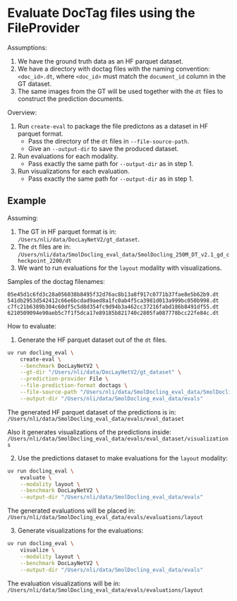 # Evaluate DocTag files using the FileProvider

Assumptions:

1. We have the ground truth data as an HF parquet dataset.
2. We have a directory with doctag files with the naming convention: `<doc_id>.dt`, where `<doc_id>` must match the `document_id` column in the GT dataset.
3. The same images from the GT will be used together with the `dt` files to construct the prediction documents.


Overview:

1. Run `create-eval` to package the file predictons as a dataset in HF parquet format.
   - Pass the directory of the `dt` files in `--file-source-path`.
   - Give an `--output-dir` to save the produced dataset.
2. Run evaluations for each modality.
   - Pass exactly the same path for `--output-dir` as in step 1.
3. Run visualizations for each evaluation.
   - Pass exactly the same path for `--output-dir` as in step 1.


## Example

Assuming:

1. The GT in HF parquet format is in: `/Users/nli/data/DocLayNetV2/gt_dataset`.
2. The `dt` files are in: `/Users/nli/data/SmolDocling_eval_data/SmolDocling_250M_DT_v2.1_gd_checkpoint_2200/dt`
3. We want to run evaluations for the `layout` modality with visualizations.


Samples of the doctag filenames:

```
05e45d1c6fd3c28a056038b8495f32d76ac8b13a8f917c0771b37fae8e5b62b9.dt
541db2953d542412c66e6bcdad9aed8a1fc0ab4f5ca3981d013a999bc050b998.dt
c7fc21b6389b304c60df5c5d8d354fc9d94b3a462cc37216fabd186b8491df55.dt
6210509094e90aeb5c7f1f5dca17e89185b821740c2805fa087778bcc22fe84c.dt
```

How to evaluate:

1. Generate the HF parquet dataset out of the `dt` files.

```bash
uv run docling_eval \
    create-eval \
    --benchmark DocLayNetV2 \
    --gt-dir "/Users/nli/data/DocLayNetV2/gt_dataset" \
    --prediction-provider File \
    --file-prediction-format doctags \
    --file-source-path "/Users/nli/data/SmolDocling_eval_data/SmolDocling_250M_DT_v2.1_gd_checkpoint_2200/dt" \
    --output-dir "/Users/nli/data/SmolDocling_eval_data/evals"
```

The generated HF parquet dataset of the predictions is in: `/Users/nli/data/SmolDocling_eval_data/evals/eval_dataset`

Also it generates visualizations of the predictions inside: `/Users/nli/data/SmolDocling_eval_data/evals/eval_dataset/visualizations`


2. Use the predictions dataset to make evaluations for the `layout` modality:

```bash
uv run docling_eval \
    evaluate \
    --modality layout \
    --benchmark DocLayNetV2 \
    --output-dir "/Users/nli/data/SmolDocling_eval_data/evals"
```
The generated evaluations will be placed in: `/Users/nli/data/SmolDocling_eval_data/evals/evaluations/layout`


3. Generate visualizations for the evaluations:

```bash
uv run docling_eval \
    visualize \
    --modality layout \
    --benchmark DocLayNetV2 \
    --output-dir "/Users/nli/data/SmolDocling_eval_data/evals"
```

The evaluation visualizations will be in: `/Users/nli/data/SmolDocling_eval_data/evals/evaluations/layout`
